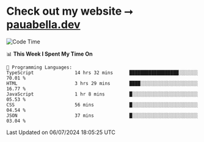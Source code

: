 # Check out my website ⭢ [pauabella.dev](https://pauabella.dev)

<!--START_SECTION:waka-->
![Code Time](http://img.shields.io/badge/Code%20Time-3%2C534%20hrs%2035%20mins-blue)

📊 **This Week I Spent My Time On** 

```text
💬 Programming Languages: 
TypeScript               14 hrs 32 mins      ██████████████████░░░░░░░   70.01 % 
HTML                     3 hrs 29 mins       ████░░░░░░░░░░░░░░░░░░░░░   16.77 % 
JavaScript               1 hr 8 mins         █░░░░░░░░░░░░░░░░░░░░░░░░   05.53 % 
CSS                      56 mins             █░░░░░░░░░░░░░░░░░░░░░░░░   04.54 % 
JSON                     37 mins             █░░░░░░░░░░░░░░░░░░░░░░░░   03.04 % 
```


 Last Updated on 06/07/2024 18:05:25 UTC
<!--END_SECTION:waka-->
